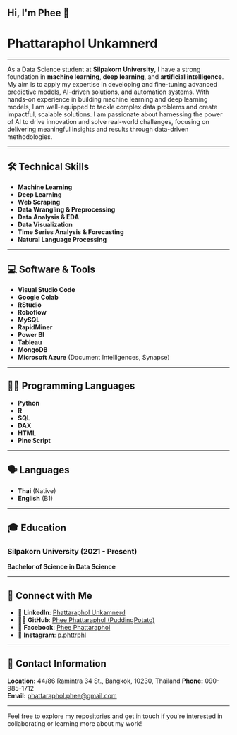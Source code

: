 ## Hi, I'm Phee 👋

# Phattaraphol Unkamnerd

---

As a Data Science student at **Silpakorn University**, I have a strong foundation in **machine learning**, **deep learning**, and **artificial intelligence**. My aim is to apply my expertise in developing and fine-tuning advanced predictive models, AI-driven solutions, and automation systems. With hands-on experience in building machine learning and deep learning models, I am well-equipped to tackle complex data problems and create impactful, scalable solutions. I am passionate about harnessing the power of AI to drive innovation and solve real-world challenges, focusing on delivering meaningful insights and results through data-driven methodologies.

---

## 🛠 **Technical Skills**

- **Machine Learning**  
- **Deep Learning**  
- **Web Scraping**  
- **Data Wrangling & Preprocessing**  
- **Data Analysis & EDA**  
- **Data Visualization**  
- **Time Series Analysis & Forecasting**  
- **Natural Language Processing**

---

## 💻 **Software & Tools**

- **Visual Studio Code**  
- **Google Colab**  
- **RStudio**  
- **Roboflow**  
- **MySQL**  
- **RapidMiner**  
- **Power BI**  
- **Tableau**  
- **MongoDB**  
- **Microsoft Azure** (Document Intelligences, Synapse)

---

## 👨‍💻 **Programming Languages**

- **Python**  
- **R**  
- **SQL**  
- **DAX**  
- **HTML**  
- **Pine Script**

---

## 🗣 **Languages**

- **Thai** (Native)  
- **English** (B1)

---

## 🎓 **Education**

### **Silpakorn University** (2021 - Present)  
**Bachelor of Science in Data Science**

---

## 🔗 **Connect with Me**

- 💼 **LinkedIn**: [Phattaraphol Unkamnerd](https://www.linkedin.com/in/phee-phattaraphol)
- 🧑‍💻 **GitHub**: [Phee Phattaraphol (PuddingPotato)](https://github.com/PuddingPotato)
- 📘 **Facebook**: [Phee Phattaraphol](https://www.facebook.com/phee.phattaraphol)
- 📸 **Instagram**: [p.phttrphl](https://www.instagram.com/p.phttrphl/)

---

## 📍 **Contact Information**

**Location:** 44/86 Ramintra 34 St., Bangkok, 10230, Thailand
**Phone:** 090-985-1712  
**Email:** [phattaraphol.phee@gmail.com](mailto:phattaraphol.phee@gmail.com)

---

Feel free to explore my repositories and get in touch if you're interested in collaborating or learning more about my work!

